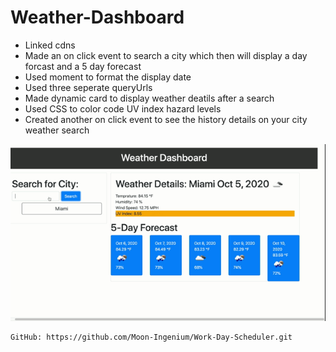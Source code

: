 # Weather-Dashboard

*   Linked cdns
*   Made an on click event to search a city which then will display a day forcast and a 5 day forecast
*   Used moment to format the display date
*   Used three seperate queryUrls
*   Made dynamic card to display weather deatils after a search
*   Used CSS to color code UV index hazard levels
*   Created another on click event to see the history details on your city weather search

![weather dashboard demo](./Assets/Weather-Dashboard.gif)


    GitHub: https://github.com/Moon-Ingenium/Work-Day-Scheduler.git